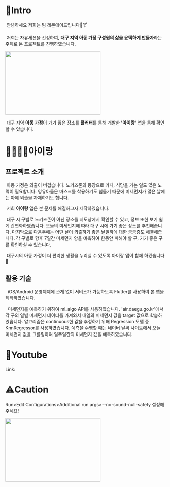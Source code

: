 # 🫡Intro
&nbsp;안녕하세요 저희는 팀 레몬에이드입니다🍋🍸 

&nbsp;저희는 자유세션을 선정하여, **대구 지역 아동 가정 구성원의 삶을 윤택하게 만들자**라는 주제로 본 프로젝트를 진행하였습니다.

<img src="https://user-images.githubusercontent.com/70834586/192095122-64d4ba1c-3fd9-419a-8f14-ad5e4450b0bf.png" width="300" height="200">

 &nbsp;대구 지역 **아동 가정**이 가기 좋은 장소를 **플러터**를 통해 개발한 **'아이랑'** 앱을 통해 확인할 수 있습니다. 
 
# 👨‍👩‍👧‍👦아이랑
## 프로젝트 소개
&nbsp;아동 가정은 외출이 버겁습니다. 노키즈존의 등장으로 카페, 식당을 가는 일도 많은 노력이 필요합니다. 영유아들은 마스크를 착용하기도 힘들기 때문에 미세먼지가 많은 날에는 아예 외출을 자제하기도 합니다.
  
&nbsp;저희 **아이랑** 앱은 본 문제를 해결하고자 제작하였습니다. 
 
&nbsp;대구 시 구별로 노키즈존이 아닌 장소를 지도상에서 확인할 수 있고, 정보 또한 보기 쉽게 간편화하였습니다. 오늘의 미세먼지에 따라 대구 시에 가기 좋은 장소를 추천해줍니다. 마지막으로 다음주에는 어떤 날이 외출하기 좋은 날일까에 대한 궁금증도 해결해줍니다. 각 구별로 향후 7일간 미세먼지 양을 예측하여 한동안 피해야 할 구, 가기 좋은 구를 확인하실 수 있습니다.
  
&nbsp;대구시의 아동 가정이 더 편리한 생활을 누리실 수 있도록 아이랑 앱이 함께 하겠습니다🤝

## 활용 기술
&nbsp; iOS/Android 운영체제에 관계 없이 서비스가 가능하도록 Flutter를 사용하여 본 앱을 제작하였습니다.


&nbsp; 미세먼지를 예측하기 위하여 ml_algo API를 사용하였습니다. 'air.daegu.go.kr'에서 각 구의 일별 미세먼지 데이터를 가져와서 내일의 미세먼지 값을 target 값으로 학습하였습니다. 알고리즘은 continuous한 값을 추정하기 위해 Regression 모델 중 KnnRegressor를 사용하였습니다. 예측을 수행할 때는 네이버 날씨 사이트에서 오늘 미세먼지 값을 크롤링하여 일주일간의 미세먼지 값을 예측하였습니다.

# 🎥Youtube
Link: 

# ⚠️Caution
Run>Edit Configurations>Additional run args>--no-sound-null-safety 설정해주세요!

<img src="https://user-images.githubusercontent.com/70834586/192093388-60e8c759-ae4c-4233-a630-772c967cdcb9.png" width="300" height="200">
